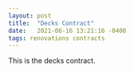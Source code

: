 ```yaml
---
layout: post
title:  "Decks Contract"
date:   2021-06-16 13:21:16 -0400
tags: renovations contracts
---
```

<html>
<body>

<p>
This is the decks contract.
</p>


<object data="/docs/contract-decks.pdf" width="1000" height="1000" type='application/pdf'/></object>

</body>
</html>
